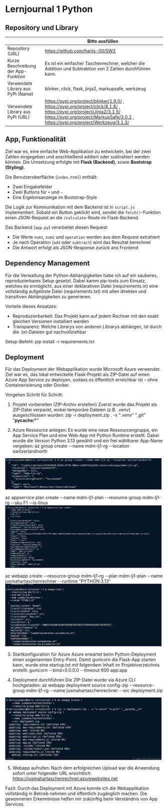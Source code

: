 ﻿# Lernjournal 1 Python

## Repository und Library

| | Bitte ausfüllen |
| -------- | ------- |
| Repository (URL)  | https://github.com/hariis-00/SW2 |
| Kurze Beschreibung der App-Funktion | Es ist ein einfacher Taschenrechner, welcher die Addition und Subtraktion von 2 Zahlen durchführen kann.|
| Verwendete Library aus PyPi (Name) |blinker, click, flask, jinja2, markupsafe, werkzeug|
| Verwendete Library aus PyPi (URL) | https://pypi.org/project/blinker/1.9.0/ , https://pypi.org/project/click/8.1.8/ ,  https://pypi.org/project/Jinja2/3.1.5/ https://pypi.org/project/MarkupSafe/3.0.2 , https://pypi.org/project/Werkzeug/3.1.3/  |

## App, Funktionalität

Ziel war es, eine einfache Web-Applikation zu entwickeln, bei der zwei Zahlen eingegeben und anschließend addiert oder subtrahiert werden können. Die Umsetzung erfolgte mit **Flask (Backend)**, sowie **Bootstrap (Styling)**.

Die Benutzeroberfläche (`index.html`) enthält:
- Zwei Eingabefelder
- Zwei Buttons für `+` und `−`
- Eine Ergebnisanzeige im Bootstrap-Style

Die Logik zur Kommunikation mit dem Backend ist in `script.js` implementiert. Sobald ein Button geklickt wird, sendet die `fetch()`-Funktion einen JSON-Request an die `/calculate`-Route im Flask-Backend.

Das Backend (`app.py`) verarbeitet diesen Request:
- Die Werte `num1`, `num2` und `operation` werden aus dem Request extrahiert
- Je nach Operation (`add` oder `subtract`) wird das Resultat berechnet
- Die Antwort erfolgt als JSON-Response zurück ans Frontend

## Dependency Management

Für die Verwaltung der Python-Abhängigkeiten habe ich auf ein sauberes, reproduzierbares Setup gesetzt. Dabei kamm pip-tools zum Einsatz, welches es ermöglicht, aus einer deklarativen Datei (requirements.in) eine vollständig aufgelöste Datei (requirements.txt) mit allen direkten und transitiven Abhängigkeiten zu generieren.

Vorteile dieses Ansatzes:
- Reproduzierbarkeit: Das Projekt kann auf jedem Rechner mit den exakt gleichen Versionen installiert werden
- Transparenz: Welche Librarys von anderen Librarys abhängen, ist durch die .txt-Dateien gut nachvollziehbar

Setup-Befehl:
pip install -r requirements.txt

## Deployment

Für das Deployment der Webapplikation wurde Microsoft Azure verwendet. Ziel war es, das lokal entwickelte Flask-Projekt als ZIP-Datei auf einen Azure App Service zu deployen, sodass es öffentlich erreichbar ist – ohne Containerisierung oder Docker.

Vorgehen Schritt für Schritt:

1. Projekt vorbereiten (ZIP-Archiv erstellen)
Zuerst wurde das Projekt als ZIP-Datei verpackt, wobei temporäre Dateien (z.B. .venv) ausgeschlossen wurden:
zip -r deployment.zip . -x "*.venv*" "*.git*" "__pycache__/*"

2. Azure Ressource anlegen:
Es wurde eine neue Ressourcengruppe, ein App Service Plan und eine Web-App mit Python Runtime erstellt. Dabei wurde die Version Python 3.13 gewählt und ein frei wählbarer App-Name vergeben:
az group create --name mdm-lj1-rg --location switzerlandnorth
<img src="images/lj1_jusmahar_azure_ressourcengruppe.png" alt="Ressourcengruppe" width="500" height="100">

az appservice plan create --name mdm-lj1-plan --resource-group mdm-lj1-rg --sku F1 --is-linux 
<img src="images/lj1_jusmahar_azure_appservice.png" alt="App Service" width="500" height="200">

az webapp create --resource-group mdm-lj1-rg --plan mdm-lj1-plan --name jusmahartaschenrechner --runtime "PYTHON:3.13" 
<img src="images/lj1_jusmahar_azure_webapp.png" alt="Web App" width="500" height="200">

3. Startkonfiguration für Azure
Azure erwartet beim Python-Deployment einen sogenannten Entry-Point. Damit gunicorn die Flask-App starten kann, wurde eine startup.txt mit folgendem Inhalt im Projektverzeichnis erstellt:
gunicorn --bind=0.0.0.0 --timeout 600 app:app

4. Deployment durchführen
Die ZIP-Datei wurde via Azure CLI hochgeladen:
az webapp deployment source config-zip --resource-group mdm-lj1-rg --name jusmahartaschenrechner --src deployment.zip
<img src="images/lj1_jusmahar_azure_deployment.png" alt="Web App" width="500" height="200">

5. Webapp aufrufen:
Nach dem erfolgreichen Upload war die Anwendung sofort unter folgender URL ersichtlich: https://jusmahartaschenrechner.azurewebsites.net

Fazit:
Durch das Deployment mit Azure konnte ich die Webapplikation vollständig in Betrieb nehmen und öffentlich zugänglich machen. Die gewonnenen Erkenntnisse helfen mir zukünftig beim Verständnis von App Services. 
